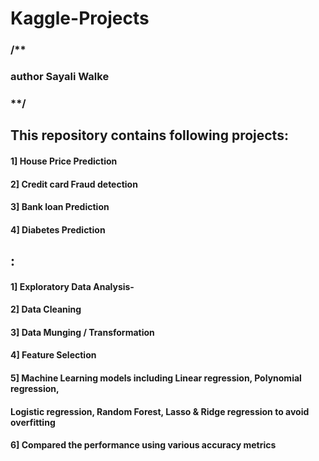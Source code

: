 # Kaggle-Projects
### /**

### author Sayali Walke

### **/

## This repository contains following projects:

#### 1] House Price Prediction

#### 2] Credit card Fraud detection

#### 3] Bank loan Prediction

#### 4] Diabetes Prediction
 
 
## :

#### 1] Exploratory Data Analysis- 

#### 2] Data Cleaning

#### 3] Data Munging / Transformation

#### 4] Feature Selection

#### 5] Machine Learning models including Linear regression, Polynomial regression,
####   Logistic regression, Random Forest, Lasso & Ridge regression to avoid overfitting
    
#### 6] Compared the performance using various accuracy metrics



